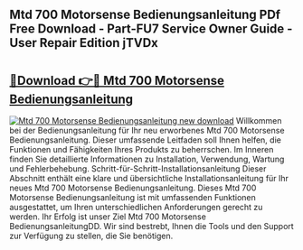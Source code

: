 ## Mtd 700 Motorsense Bedienungsanleitung PDf Free Download - Part-FU7 Service Owner Guide - User Repair Edition jTVDx

# <h2><a href="http://df4zw8m.blite.top/?on=Mtd+700+Motorsense+Bedienungsanleitung">🔗Download 👉🔴 Mtd 700 Motorsense Bedienungsanleitung</a></h2>

[![Mtd 700 Motorsense Bedienungsanleitung new download](https://i.imgur.com/lujVjoI.png)](http://df4zw8m.blite.top/?on=Mtd+700+Motorsense+Bedienungsanleitung)
Willkommen bei der Bedienungsanleitung für Ihr neu erworbenes Mtd 700 Motorsense Bedienungsanleitung. Dieser umfassende Leitfaden soll Ihnen helfen, die Funktionen und Fähigkeiten Ihres Produkts zu beherrschen. Im Inneren finden Sie detaillierte Informationen zu Installation, Verwendung, Wartung und Fehlerbehebung. Schritt-für-Schritt-Installationsanleitung Dieser Abschnitt enthält eine klare und übersichtliche Installationsanleitung für Ihr neues Mtd 700 Motorsense Bedienungsanleitung. Dieses Mtd 700 Motorsense Bedienungsanleitung ist mit umfassenden Funktionen ausgestattet, um Ihren unterschiedlichen Anforderungen gerecht zu werden. Ihr Erfolg ist unser Ziel Mtd 700 Motorsense BedienungsanleitungDD. Wir sind bestrebt, Ihnen die Tools und den Support zur Verfügung zu stellen, die Sie benötigen.
